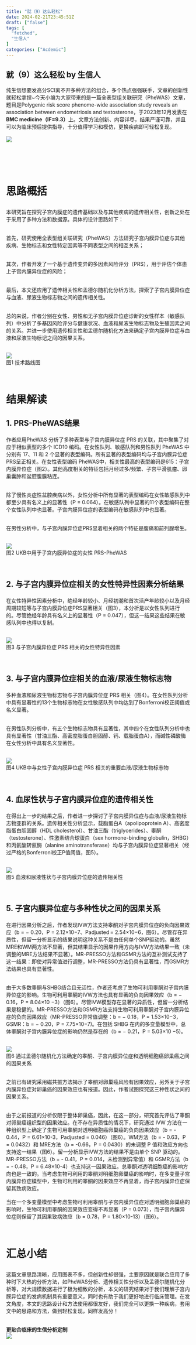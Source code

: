 ```yaml
---
title: "就（9）这么轻松"
date: 2024-02-21T23:45:51Z
draft: ["false"]
tags: [
  "fetched",
  "生信人"
]
categories: ["Acdemic"]
---
```

就（9）这么轻松 by 生信人
------
<div><section><span>纯生信想要发高分SCI离不开多种方法的组合，多个热点强强联手，文章的创新性就轻松拿捏~今天小编为大家带来的是一篇全表型组关联研究（PheWAS）文章，题目是Polygenic risk score phenome-wide association study reveals an association between endometriosis and testosterone，于2023年12月发表在<span><strong>BMC medicine（IF=9.3）</strong></span>上。文章方法创新、内容详尽，结果严谨可靠，并且可以为临床预后提供指导，十分值得学习和模仿，更换疾病即可轻松复现。<br></span></section><section><span><br></span></section><section><img data-galleryid="" data-imgfileid="503744270" data-ratio="0.33611111111111114" data-s="300,640" data-src="https://mmbiz.qpic.cn/mmbiz_png/N3X4LBoaQjXwPkvibbrWAxz4IMmfL879Cyqy4vTptZOo1lctFqt0tPrOLN4hiaqdDVN3rX279gEbofpnsvopjX1g/640?wx_fmt=png&amp;from=appmsg" data-type="png" data-w="1080" src="https://mmbiz.qpic.cn/mmbiz_png/N3X4LBoaQjXwPkvibbrWAxz4IMmfL879Cyqy4vTptZOo1lctFqt0tPrOLN4hiaqdDVN3rX279gEbofpnsvopjX1g/640?wx_fmt=png&amp;from=appmsg"></section><h1><br></h1><h1><span><strong><span>思路概括</span></strong></span><p></p></h1><section><span>本研究旨在探究子宫内膜症的遗传基础以及与其他疾病的遗传相关性，创新之处在于采用了多种方法和数据源。具体的设计思路如下：</span><p></p></section><section><span><br></span></section><section><span>首先，研究使用全表型组关联研究（PheWAS）方法研究子宫内膜异位症与其他疾病、生物标志和女性特定因素等不同表型之间的相互关系；</span><p></p></section><section><span><br></span></section><section><span>其次，作者开发了一个基于遗传变异的多因素风险评分（PRS），用于评估个体患上子宫内膜异位症的风险；</span><p></p></section><section><span><br></span></section><section><span>最后，本文还应用了遗传相关性和孟德尔随机化分析方法，探索了子宫内膜异位症与血液、尿液生物标志物之间的遗传相关性。</span><p></p></section><section><span><br></span></section><section><span>总的来说，作者分别在女性、男性和无子宫内膜异位症诊断的女性样本（敏感队列）中分析了多基因风险评分与健康状况、血液和尿液生物标志物及生殖因素之间的关系。并进一步使用遗传相关性和孟德尔随机化方法来确定子宫内膜异位症与血液和尿液生物标记之间的因果关系。</span><p></p></section><section><span><br></span></section><section><img data-galleryid="" data-imgfileid="503744271" data-ratio="0.8175740210124164" data-s="300,640" data-src="https://mmbiz.qpic.cn/mmbiz_png/N3X4LBoaQjXwPkvibbrWAxz4IMmfL879CkEnB8jScjWaQA9Z138bI18kkAU93zYfskWdRLLZtpQCkKiaQPXyjBCQ/640?wx_fmt=png&amp;from=appmsg" data-type="png" data-w="1047" src="https://mmbiz.qpic.cn/mmbiz_png/N3X4LBoaQjXwPkvibbrWAxz4IMmfL879CkEnB8jScjWaQA9Z138bI18kkAU93zYfskWdRLLZtpQCkKiaQPXyjBCQ/640?wx_fmt=png&amp;from=appmsg"></section><section><span></span></section><section><span>图1 技术路线图</span><p></p></section><section><span><br></span></section><h1><span><strong><span>结果解读</span></strong></span><p></p></h1><h2><span><strong><span>1. PRS-PheWAS结果</span></strong></span><p></p></h2><section><span>作者应用PheWAS 分析了多种表型与子宫内膜异位症 PRS 的关联，其中聚集了对应于相似表型的多个 ICD10 编码。在女性队列、敏感队列和男性队列 PheWAS 中分别有 17、11 和 2 个显著的表型编码。所有显著的表型编码均与子宫内膜异位症PRS呈正相关。在女性表型编码 PheWAS中，相关性最高的表型编码是615：子宫内膜异位症（图2）。其他高度相关的特征包括月经过多/频繁、子宫平滑肌瘤、卵巢囊肿和盆腔腹膜粘连。</span><p></p></section><section><span><br></span></section><section><span>除了慢性炎症性盆腔疾病以外，女性分析中所有显著的表型编码在女性敏感队列中都至少具有名义上的显著性（P = 0.064）。在敏感队列中显著的11个表型编码在整个女性队列中也显著。子宫内膜异位症的表型编码在敏感队列中也显著。</span><p></p></section><section><span><br></span></section><section><span>在男性分析中，与子宫内膜异位症PRS显着相关的两个特征是腹痛和前列腺增生。</span><p></p></section><section><span><br></span></section><section><img data-galleryid="" data-imgfileid="503744272" data-ratio="0.8872180451127819" data-s="300,640" data-src="https://mmbiz.qpic.cn/mmbiz_png/N3X4LBoaQjXwPkvibbrWAxz4IMmfL879Cq5R3E0bv2lVric0hq9StRw9XePsWklVcFe4NAkvt0nHlwfgKq88GibQQ/640?wx_fmt=png&amp;from=appmsg" data-type="png" data-w="931" src="https://mmbiz.qpic.cn/mmbiz_png/N3X4LBoaQjXwPkvibbrWAxz4IMmfL879Cq5R3E0bv2lVric0hq9StRw9XePsWklVcFe4NAkvt0nHlwfgKq88GibQQ/640?wx_fmt=png&amp;from=appmsg"></section><section><span></span></section><section><span>图2 UKB中用于子宫内膜异位症的女性 PRS-PheWAS</span><p></p></section><section><span><br></span></section><h2><span><strong><span>2. 与子宫内膜异位症相关的女性特异性因素分析结果</span></strong></span><p></p></h2><section><span>在女性特异性因素分析中，绝经年龄较小、月经初潮和首次活产年龄较小以及月经周期较短等与子宫内膜异位症PRS显著相关（图3），本分析是以女性队列进行的。尽管绝经年龄具有名义上的显著性（P = 0.047），但这一结果这些结果在敏感队列中也得以复制。</span><p></p></section><section><span><br></span></section><section><img data-galleryid="" data-imgfileid="503744273" data-ratio="0.3536036036036036" data-s="300,640" data-src="https://mmbiz.qpic.cn/mmbiz_png/N3X4LBoaQjXwPkvibbrWAxz4IMmfL879CJmc2F4eWI9H7sDdgLQfnuRZfQMj2MAj3y8xL50wL56KHXy1Npm7ibYA/640?wx_fmt=png&amp;from=appmsg" data-type="png" data-w="444" src="https://mmbiz.qpic.cn/mmbiz_png/N3X4LBoaQjXwPkvibbrWAxz4IMmfL879CJmc2F4eWI9H7sDdgLQfnuRZfQMj2MAj3y8xL50wL56KHXy1Npm7ibYA/640?wx_fmt=png&amp;from=appmsg"></section><section><span></span></section><section><span>图3 与子宫内膜异位症 PRS 相关的女性特异性因素</span><p></p></section><section><span><br></span></section><h2><span><strong><span>3. 与子宫内膜异位症相关的血液/尿液生物标志物</span></strong></span><p></p></h2><section><span>多种血液和尿液生物标志物与子宫内膜异位症 PRS 相关（图4）。在女性队列分析中具有显著性的13个生物标志物在女性敏感队列中均达到了Bonferroni校正阈值或名义显著。</span><p></p></section><section><span><br></span></section><section><span>在男性队列分析中，有五个生物标志物具有显著性，其中四个在女性队列分析中也具有显著性（甘油三酯、高密度脂蛋白胆固醇、钙、载脂蛋白A），而碱性磷酸酶在女性分析中具有名义显著性。</span><p></p></section><section><span><br></span></section><section><img data-galleryid="" data-imgfileid="503744274" data-ratio="0.8120805369127517" data-s="300,640" data-src="https://mmbiz.qpic.cn/mmbiz_png/N3X4LBoaQjXwPkvibbrWAxz4IMmfL879ClUy8LEQnEmRPzfGDk53trLvwvGemaWjOQDbO0jicw9iaYQJJpuWlWjicQ/640?wx_fmt=png&amp;from=appmsg" data-type="png" data-w="447" src="https://mmbiz.qpic.cn/mmbiz_png/N3X4LBoaQjXwPkvibbrWAxz4IMmfL879ClUy8LEQnEmRPzfGDk53trLvwvGemaWjOQDbO0jicw9iaYQJJpuWlWjicQ/640?wx_fmt=png&amp;from=appmsg"></section><section><span></span></section><section><span>图4 UKB中与女性子宫内膜异位症 PRS 相关的重要血液/尿液生物标志物</span><p></p></section><section><span><br></span></section><h2><span><strong><span>4. 血尿性状与子宫内膜异位症的遗传相关性</span></strong></span><p></p></h2><section><span>在得出上一步的结果之后，作者进一步探讨了子宫内膜异位症与血液/尿液生物标志物亚群的关系。遗传相关性分析显示，载脂蛋白A（apolipoprotein A）、高密度脂蛋白胆固醇（HDL cholesterol）、甘油三酯（triglycerides）、睾酮（testosterone）、性激素结合球蛋白（sex hormone-binding globulin，SHBG）和丙氨酸转氨酶（alanine aminotransferase）均与子宫内膜异位症显著相关（经过严格的Bonferroni校正P值阈值，图5）。</span><p></p></section><section><span><br></span></section><section><img data-galleryid="" data-imgfileid="503744275" data-ratio="0.6862367661212705" data-s="300,640" data-src="https://mmbiz.qpic.cn/mmbiz_png/N3X4LBoaQjXwPkvibbrWAxz4IMmfL879CYqp8VBv1QNmfGsmibwU0JRG7BrylLYPW6wpbCA0y5NbHu9Mpx9ewxWw/640?wx_fmt=png&amp;from=appmsg" data-type="png" data-w="1039" src="https://mmbiz.qpic.cn/mmbiz_png/N3X4LBoaQjXwPkvibbrWAxz4IMmfL879CYqp8VBv1QNmfGsmibwU0JRG7BrylLYPW6wpbCA0y5NbHu9Mpx9ewxWw/640?wx_fmt=png&amp;from=appmsg"></section><section><span></span></section><section><span>图5 血液和尿液性状与子宫内膜异位症的遗传相关性</span><p></p></section><section><span><br></span></section><h2><span><strong><span>5. 子宫内膜异位症与多种性状之间的因果关系</span></strong></span><p></p></h2><section><span>在进行因果分析之后，作者发现IVW方法支持睾酮对子宫内膜异位症的负向因果效应（b = − 0.20，P = 2.12×10−7、Padjusted = 2.54×10−6，图6）。尽管存在异质性，但留一分析显示的结果说明这种关系不是由任何单个SNP驱动的。虽然MRE和WM两方法不显著，但其结果显示的因果作用方向与IVW方法结果一致（未调整的MRE方法结果不显著）。MR-PRESSO方法和GSMR方法的互补测试支持了这一结果：即使对异常值进行调整，MR-PRESSO方法仍具有显著性，而GSMR方法结果也具有显著性。</span><p></p></section><section><span><br></span></section><section><span>由于大多数睾酮与SHBG结合且无活性，作者还考虑了生物可利用睾酮对子宫内膜异位症的影响。生物可利用睾酮的IVW方法也具有显著的负向因果效应（b = − 0.16，P = 8.04×10 −3）（图6）。尽管IVW模型存在显著的异质性，但留一分析结果是稳健的。MR-PRESSO方法和GSMR方法支持生物可利用睾酮对子宫内膜异位症的负向因果效应（MR-PRESSO异常值调整：b = − 0.18，P = 1.53×10−3， GSMR：b = − 0.20，P = 7.75×10−7)。在包括 SHBG 在内的多变量模型中，总体睾酮对子宫内膜异位症的影响仍然是存在的（b = − 0.21，P = 5.03×10 −5)。</span><p></p></section><section><span><br></span></section><section><img data-galleryid="" data-imgfileid="503744276" data-ratio="1.2530674846625767" data-s="300,640" data-src="https://mmbiz.qpic.cn/mmbiz_png/N3X4LBoaQjXwPkvibbrWAxz4IMmfL879C9xd2ZEWicEq80GG6Pibl3w3SZibkoM5KF9Y6nibqZh9LIBZ2wmq7tRN6ibg/640?wx_fmt=png&amp;from=appmsg" data-type="png" data-w="652" src="https://mmbiz.qpic.cn/mmbiz_png/N3X4LBoaQjXwPkvibbrWAxz4IMmfL879C9xd2ZEWicEq80GG6Pibl3w3SZibkoM5KF9Y6nibqZh9LIBZ2wmq7tRN6ibg/640?wx_fmt=png&amp;from=appmsg"></section><section><span></span></section><section><span>图6 通过孟德尔随机化方法确定的睾酮、子宫内膜异位症和透明细胞癌卵巢癌之间的因果关系</span><p></p></section><section><span><br></span></section><section><span>之前已有研究采用磁共振方法揭示了睾酮对卵巢癌风险有因果效应，另外关于子宫内膜异位症对卵巢癌的因果效应也有报道。因此，作者试图探究这三种性状之间的因果关系。</span><p></p></section><section><span><br></span></section><section><span>由于之前报道的分析仅限于整体卵巢癌，因此，在这一部分，研究首先评估了睾酮对卵巢癌组织型的因果效应。在不存在异质性的情况下，研究通过 IVW 方法在一种组织型上确定了生物可用睾酮对透明细胞癌卵巢癌的负向因果效应（b = - 0.44，P = 6.61×10-3，Padjusted = 0.046）（图6）。WM方法（b = - 0.63，P = 0.0432）和 MRE方法（b = -0.66，P = 0.0430）的未调整 P 值和效应方向也支持这一结果（图6）。留一分析显示IVW方法的结果不是由单个 SNP 驱动的。MR-PRESSO方法（b = - 0.41，P = 0.014，未检测到异常值）和 GSMR方法（b = - 0.48，P = 6.48×10-4）也支持这一因果效应。总睾酮对透明细胞癌的影响方向也是一致的。当考虑生物可利用的睾酮对明细胞卵巢癌的影响时，在多变量子宫内膜异位症模型中，生物可利用的睾酮的因果效应不再显着，而子宫内膜异位症保留其致病效应。</span></section><section><span><br></span></section><section><span>当在一个多变量模型中考虑生物可利用睾酮与子宫内膜异位症对透明细胞卵巢癌的影响时，生物可利用睾酮的因果效应变得不再显著（P = 0.073），而子宫内膜异位症则保留了其因果致病效应（b = 0.78，P = 1.80×10-13）（图6）。</span><p></p></section><section><span><br></span></section><h1><span><strong><span>汇总小结</span></strong></span><p></p></h1><section><span>这篇文章思路清晰，应用图表不多，但创新性却很强，主要原因就是联合应用了多种时下大热的分析方法，如PheWAS分析、遗传相关性分析以及孟德尔随机化分析等，对大规模数据进行了极为细致的分析，本文的研究结果对于我们理解子宫内膜异位症的发病机制具有重要意义，同时也有助于我们更好地进行临床管理。在发文角度，本文的思路设计和方法使用都很友好，我们完全可以更换一种疾病，套用文中的思路和方法，做到轻松复现，同样发高分！</span><p></p></section><section><span><br></span></section><section><span><strong><span>更贴合临床的生信分析定制</span></strong></span><span></span></section><section><span><strong><span><img data-imgfileid="503744281" data-ratio="1" data-src="https://mmbiz.qpic.cn/mmbiz_jpg/N3X4LBoaQjVFDZiamhv6ia7sictBhzKPiak7B56UpPJnQcEgD6VIKKcyLHWibfGSsCUicjsWlYtqlwWicuzjrDoDppGZg/640?wx_fmt=jpeg&amp;from=appmsg&amp;wxfrom=5&amp;wx_lazy=1&amp;wx_co=1" data-type="jpeg" data-w="150" src="https://mmbiz.qpic.cn/mmbiz_jpg/N3X4LBoaQjVFDZiamhv6ia7sictBhzKPiak7B56UpPJnQcEgD6VIKKcyLHWibfGSsCUicjsWlYtqlwWicuzjrDoDppGZg/640?wx_fmt=jpeg&amp;from=appmsg&amp;wxfrom=5&amp;wx_lazy=1&amp;wx_co=1"></span></strong></span></section><section><span><br></span></section><section><span><br></span></section><section><section powered-by="xiumi.us"><section><section powered-by="xiumi.us"><section><section powered-by="xiumi.us"><section><section powered-by="xiumi.us"><section><svg viewbox="0 0 1 1"></svg></section></section></section><section><section powered-by="xiumi.us"><p><strong>往期热点 </strong><span><strong><span>（点击标题跳转）</span></strong></span></p></section></section></section></section></section><section powered-by="xiumi.us"><section><section powered-by="xiumi.us"><section><section powered-by="xiumi.us"><p><strong>01</strong></p></section></section><section><a title="https://mp.weixin.qq.com/s?__biz=MzA5NjU5NjQ4MA==&amp;mid=2651222028&amp;idx=1&amp;sn=87b09108fde125cafe25d54c4aaf5195&amp;chksm=8b5f7763bc28fe75055c0e03ac07fe0345b20f6f379e1ac022186c72cab23d04a9537a4415b9&amp;token=2143414347&amp;lang=zh_CN&amp;scene=21#wechat_redirect" formlinkparm='[{"href":"https://mp.weixin.qq.com/s?__biz=MzA5NjU5NjQ4MA==&amp;mid=2651222028&amp;idx=1&amp;sn=87b09108fde125cafe25d54c4aaf5195&amp;chksm=8b5f7763bc28fe75055c0e03ac07fe0345b20f6f379e1ac022186c72cab23d04a9537a4415b9&amp;token=2143414347&amp;lang=zh_CN&amp;scene=21#wechat_redirect"}]' href="https://mp.weixin.qq.com/s?__biz=MzA5NjU5NjQ4MA==&amp;mid=2651222028&amp;idx=1&amp;sn=87b09108fde125cafe25d54c4aaf5195&amp;chksm=8b5f7763bc28fe75055c0e03ac07fe0345b20f6f379e1ac022186c72cab23d04a9537a4415b9&amp;token=2143414347&amp;lang=zh_CN&amp;scene=21#wechat_redirect" target="_blank" rel="noopener noreferrer" powered-by="xiumi.us" data-linktype="2"><section><p><strong>肿瘤免疫逃逸新机制</strong></p></section></a></section></section></section></section><section powered-by="xiumi.us"><section><section powered-by="xiumi.us"><section><section powered-by="xiumi.us"><p><strong>02</strong></p></section></section><section><a title="https://mp.weixin.qq.com/s?__biz=MzA5NjU5NjQ4MA==&amp;mid=2651221974&amp;idx=1&amp;sn=573c090d0e9a59ca6302a968d4dc6891&amp;chksm=8b5f68b9bc28e1afef3bf3e7ae936ff44033760a468f414f647a7ebfc0c753f0f0bd5d838eb0&amp;token=2143414347&amp;lang=zh_CN&amp;scene=21#wechat_redirect" formlinkparm='[{"href":"https://mp.weixin.qq.com/s?__biz=MzA5NjU5NjQ4MA==&amp;mid=2651221974&amp;idx=1&amp;sn=573c090d0e9a59ca6302a968d4dc6891&amp;chksm=8b5f68b9bc28e1afef3bf3e7ae936ff44033760a468f414f647a7ebfc0c753f0f0bd5d838eb0&amp;token=2143414347&amp;lang=zh_CN&amp;scene=21#wechat_redirect"}]' href="https://mp.weixin.qq.com/s?__biz=MzA5NjU5NjQ4MA==&amp;mid=2651221974&amp;idx=1&amp;sn=573c090d0e9a59ca6302a968d4dc6891&amp;chksm=8b5f68b9bc28e1afef3bf3e7ae936ff44033760a468f414f647a7ebfc0c753f0f0bd5d838eb0&amp;token=2143414347&amp;lang=zh_CN&amp;scene=21#wechat_redirect" target="_blank" rel="noopener noreferrer" powered-by="xiumi.us" data-linktype="2"><section><p><strong>孟德尔随机化</strong></p></section></a></section></section></section></section><section powered-by="xiumi.us"><section><section powered-by="xiumi.us"><section><section powered-by="xiumi.us"><p><strong>03</strong></p></section></section><section><a title="https://mp.weixin.qq.com/s?__biz=MzA5NjU5NjQ4MA==&amp;mid=2651221366&amp;idx=1&amp;sn=b0d15c3558eb47a25c27f0c6d822cce6&amp;chksm=8b5f6a19bc28e30f1a6b6de5e94de4a6dc94f2023f4c84ab7cb12c5142945f4a5c74a7faa13b&amp;token=2143414347&amp;lang=zh_CN&amp;scene=21#wechat_redirect" formlinkparm='[{"href":"https://mp.weixin.qq.com/s?__biz=MzA5NjU5NjQ4MA==&amp;mid=2651221366&amp;idx=1&amp;sn=b0d15c3558eb47a25c27f0c6d822cce6&amp;chksm=8b5f6a19bc28e30f1a6b6de5e94de4a6dc94f2023f4c84ab7cb12c5142945f4a5c74a7faa13b&amp;token=2143414347&amp;lang=zh_CN&amp;scene=21#wechat_redirect"}]' href="https://mp.weixin.qq.com/s?__biz=MzA5NjU5NjQ4MA==&amp;mid=2651221366&amp;idx=1&amp;sn=b0d15c3558eb47a25c27f0c6d822cce6&amp;chksm=8b5f6a19bc28e30f1a6b6de5e94de4a6dc94f2023f4c84ab7cb12c5142945f4a5c74a7faa13b&amp;token=2143414347&amp;lang=zh_CN&amp;scene=21#wechat_redirect" target="_blank" rel="noopener noreferrer" powered-by="xiumi.us" data-linktype="2"><section><p><strong>生信+实验结合</strong></p></section></a></section></section></section></section><section powered-by="xiumi.us"><section><section powered-by="xiumi.us"><section><section powered-by="xiumi.us"><p><strong>04</strong></p></section></section><section><a title="https://mp.weixin.qq.com/s?__biz=MzA5NjU5NjQ4MA==&amp;mid=2651214743&amp;idx=1&amp;sn=e8ff475ef8015a9222db5381416578d8&amp;chksm=8b5f54f8bc28ddee1f61b4fd9c1e4ba11dec78ca41a462e6b0b2c493864a95859ba6cf6f55d6&amp;token=1389154756&amp;lang=zh_CN&amp;scene=21#wechat_redirect" formlinkparm='[{"href":"https://mp.weixin.qq.com/s?__biz=MzA5NjU5NjQ4MA==&amp;mid=2651214743&amp;idx=1&amp;sn=e8ff475ef8015a9222db5381416578d8&amp;chksm=8b5f54f8bc28ddee1f61b4fd9c1e4ba11dec78ca41a462e6b0b2c493864a95859ba6cf6f55d6&amp;token=1389154756&amp;lang=zh_CN&amp;scene=21#wechat_redirect"}]' href="https://mp.weixin.qq.com/s?__biz=MzA5NjU5NjQ4MA==&amp;mid=2651214743&amp;idx=1&amp;sn=e8ff475ef8015a9222db5381416578d8&amp;chksm=8b5f54f8bc28ddee1f61b4fd9c1e4ba11dec78ca41a462e6b0b2c493864a95859ba6cf6f55d6&amp;token=1389154756&amp;lang=zh_CN&amp;scene=21#wechat_redirect" target="_blank" rel="noopener noreferrer" powered-by="xiumi.us" data-linktype="2"><section><p><strong>单细胞空间转录组</strong></p></section></a></section></section></section></section><section powered-by="xiumi.us"><section><section powered-by="xiumi.us"><section><section powered-by="xiumi.us"><p><strong>05</strong></p></section></section><section><a title="https://mp.weixin.qq.com/s?__biz=MzA5NjU5NjQ4MA==&amp;mid=2651203828&amp;idx=1&amp;sn=c09dbafd10d170359061258913d3c7d6&amp;chksm=8b5f2f9bbc28a68de8996969b13f26c20c051fe30be2bfc409b3391e0764ac2d20bd09efcf2f&amp;scene=21#wechat_redirect" formlinkparm='[{"href":"https://mp.weixin.qq.com/s?__biz=MzA5NjU5NjQ4MA==&amp;mid=2651203828&amp;idx=1&amp;sn=c09dbafd10d170359061258913d3c7d6&amp;chksm=8b5f2f9bbc28a68de8996969b13f26c20c051fe30be2bfc409b3391e0764ac2d20bd09efcf2f&amp;scene=21#wechat_redirect"}]' href="https://mp.weixin.qq.com/s?__biz=MzA5NjU5NjQ4MA==&amp;mid=2651203828&amp;idx=1&amp;sn=c09dbafd10d170359061258913d3c7d6&amp;chksm=8b5f2f9bbc28a68de8996969b13f26c20c051fe30be2bfc409b3391e0764ac2d20bd09efcf2f&amp;scene=21#wechat_redirect" target="_blank" rel="noopener noreferrer" powered-by="xiumi.us" data-linktype="2"><section><p><strong>肿瘤相关巨噬细胞（TAM）</strong></p></section></a></section></section></section></section><section powered-by="xiumi.us"><section><section powered-by="xiumi.us"><section><section powered-by="xiumi.us"><p><strong>06</strong></p></section></section><section><a title="https://mp.weixin.qq.com/s?__biz=MzA5NjU5NjQ4MA==&amp;mid=2651201615&amp;idx=1&amp;sn=154c456e092116f117e2dd478b05360b&amp;chksm=8b5f2720bc28ae36b5fe6679f26f02b4f4e5dbd40d131841bab2b5b2f750d9eb44755d762f0a&amp;scene=21#wechat_redirect" formlinkparm='[{"href":"https://mp.weixin.qq.com/s?__biz=MzA5NjU5NjQ4MA==&amp;mid=2651201615&amp;idx=1&amp;sn=154c456e092116f117e2dd478b05360b&amp;chksm=8b5f2720bc28ae36b5fe6679f26f02b4f4e5dbd40d131841bab2b5b2f750d9eb44755d762f0a&amp;scene=21#wechat_redirect"}]' href="https://mp.weixin.qq.com/s?__biz=MzA5NjU5NjQ4MA==&amp;mid=2651201615&amp;idx=1&amp;sn=154c456e092116f117e2dd478b05360b&amp;chksm=8b5f2720bc28ae36b5fe6679f26f02b4f4e5dbd40d131841bab2b5b2f750d9eb44755d762f0a&amp;scene=21#wechat_redirect" target="_blank" rel="noopener noreferrer" powered-by="xiumi.us" data-linktype="2"><section><p><strong>细胞死亡</strong></p></section></a></section></section></section></section><section powered-by="xiumi.us"><section><section powered-by="xiumi.us"><section><section powered-by="xiumi.us"><p><strong>07</strong></p></section></section><section><a title="https://mp.weixin.qq.com/s?__biz=MzA5NjU5NjQ4MA==&amp;mid=2651214658&amp;idx=1&amp;sn=3ac27a20520442e202f7b39463c53e3a&amp;chksm=8b5f542dbc28dd3b83bfad73ae4876771060da87292aa6f0b4eec06420dc35191f1034a504e6&amp;token=1389154756&amp;lang=zh_CN&amp;scene=21#wechat_redirect" formlinkparm='[{"href":"https://mp.weixin.qq.com/s?__biz=MzA5NjU5NjQ4MA==&amp;mid=2651214658&amp;idx=1&amp;sn=3ac27a20520442e202f7b39463c53e3a&amp;chksm=8b5f542dbc28dd3b83bfad73ae4876771060da87292aa6f0b4eec06420dc35191f1034a504e6&amp;token=1389154756&amp;lang=zh_CN&amp;scene=21#wechat_redirect"}]' href="https://mp.weixin.qq.com/s?__biz=MzA5NjU5NjQ4MA==&amp;mid=2651214658&amp;idx=1&amp;sn=3ac27a20520442e202f7b39463c53e3a&amp;chksm=8b5f542dbc28dd3b83bfad73ae4876771060da87292aa6f0b4eec06420dc35191f1034a504e6&amp;token=1389154756&amp;lang=zh_CN&amp;scene=21#wechat_redirect" target="_blank" rel="noopener noreferrer" powered-by="xiumi.us" data-linktype="2"><section><p><strong>耐药</strong></p></section></a></section></section></section></section><section powered-by="xiumi.us"><p><br></p></section><section powered-by="xiumi.us"><section><img data-imgfileid="503744277" data-ratio="1.0133333333333334" data-s="300,640" data-src="https://mmbiz.qpic.cn/mmbiz_png/N3X4LBoaQjXwPkvibbrWAxz4IMmfL879CH6FbS9TibFe406btxneRf9Nf8Bb5MFZEjlxakjTIfZRULRGI41V4xTw/640?wx_fmt=png&amp;from=appmsg" data-type="png" data-w="150" src="https://mmbiz.qpic.cn/mmbiz_png/N3X4LBoaQjXwPkvibbrWAxz4IMmfL879CH6FbS9TibFe406btxneRf9Nf8Bb5MFZEjlxakjTIfZRULRGI41V4xTw/640?wx_fmt=png&amp;from=appmsg"></section></section><section powered-by="xiumi.us"><p><strong>更多精彩生信知识和技术分享</strong></p><p><strong>欢迎添加微信</strong></p></section><section powered-by="xiumi.us"><p><br></p></section></section></section><p powered-by="xiumi.us"><br></p><section powered-by="xiumi.us"><p><strong>文章转载请联系 | 15510012760（微信）</strong></p></section></section><section><span></span></section><p><mp-style-type data-value="3"></mp-style-type></p></div>  
<hr>
<a href="https://mp.weixin.qq.com/s/m4v3ZBRTLnJPuouA67kQ3Q",target="_blank" rel="noopener noreferrer">原文链接</a>
